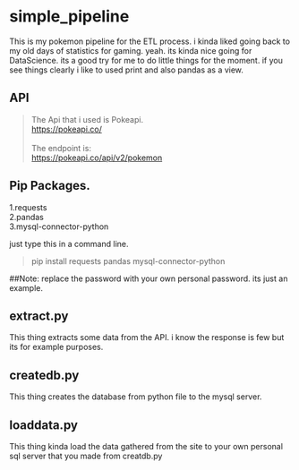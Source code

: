 # simple_pipeline

This is my pokemon pipeline for the ETL process.
i kinda liked going back to my old days of statistics for gaming.
yeah. its kinda nice going for DataScience.
its a good try for me to do little things for the moment.
if you see things clearly i like to used print and also pandas as a view.

## API
> The Api that i used is Pokeapi. <br>
https://pokeapi.co/ <br> <br>
The endpoint is: <br>
> https://pokeapi.co/api/v2/pokemon <br>


## Pip Packages. 
1.requests <br>
2.pandas <br>
3.mysql-connector-python <br>

just type this in a command line.

> pip install requests pandas mysql-connector-python

##Note: replace the password with your own personal password. its just an example. 

## extract.py
This thing extracts some data from the API. i know the response is few but its for example purposes.

## createdb.py
This thing creates the database from python file to the mysql server.

## loaddata.py
This thing kinda load the data gathered from the site to your own personal sql server that you made from creatdb.py
